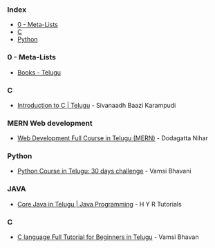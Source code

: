 ### Index

* [0 - Meta-Lists](#0---meta-lists)
* [C](#c)
* [Python](#python)


### 0 - Meta-Lists

* [Books - Telugu](https://sites.google.com/nptel.iitm.ac.in/translated-ebook/telugu)


### <a id="c"></a>C

* [Introduction to C \| Telugu](https://www.computerintelugu.com/2012/11/cmenu.html) - Sivanaadh Baazi Karampudi

### <a id="mern"></a>MERN Web development

* [Web Development Full Course in Telugu (MERN)](https://youtube.com/playlist?list=PL2Kd-KQLppEFbfdJHywOu6b_GAjn3LxE1&si=btWBIKe1EbMntfys) - Dodagatta Nihar


### <a id="python"></a>Python

* [Python Course in Telugu: 30 days challenge](https://www.youtube.com/playlist?list=PLNgoFk5SYUglQOaXSY8lAlPXmK6tQBHaw) - Vamsi Bhavani


### <a id="java"></a>JAVA

* [Core Java in Telugu | Java Programming](https://youtube.com/playlist?list=PLz8gl4BEGkEGYXNZrIRHJUSoxS_FPBrDy&si=w9idhgQmPCsUzEZX) - H Y R Tutorials


### <a id="cpp"></a>C

* [C language Full Tutorial for Beginners in Telugu](https://youtube.com/playlist?list=PLNgoFk5SYUglsFq6H2WkQODuzsQyyRrPl&si=5hm0I7G_8ksFzk6v) - Vamsi Bhavan
